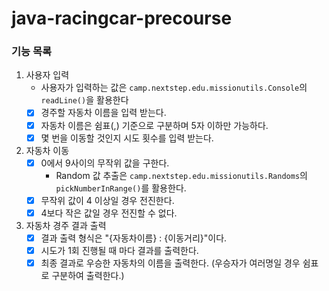 # java-racingcar-precourse

### 기능 목록
1. 사용자 입력
   - 사용자가 입력하는 값은 `camp.nextstep.edu.missionutils.Console`의 `readLine()`을 활용한다
   - [x] 경주할 자동차 이름을 입력 받는다.
   - [x] 자동차 이름은 쉼표(,) 기준으로 구분하며 5자 이하만 가능하다.
   - [x] 몇 번을 이동할 것인지 시도 횟수를 입력 받는다.
2. 자동차 이동
   - [x] 0에서 9사이의 무작위 값을 구한다.
      - Random 값 추출은 `camp.nextstep.edu.missionutils.Randoms`의 `pickNumberInRange()`를 활용한다.
   - [x] 무작위 값이 4 이상일 경우 전진한다.
   - [x] 4보다 작은 값일 경우 전진할 수 없다.
3. 자동차 경주 결과 출력
   - [x] 결과 출력 형식은 "{자동차이름} : {이동거리}"이다.
   - [x] 시도가 1회 진행될 때 마다 결과를 출력한다.
   - [x] 최종 결과로 우승한 자동차의 이름을 출력한다. (우승자가 여러명일 경우 쉼표로 구분하여 출력한다.)